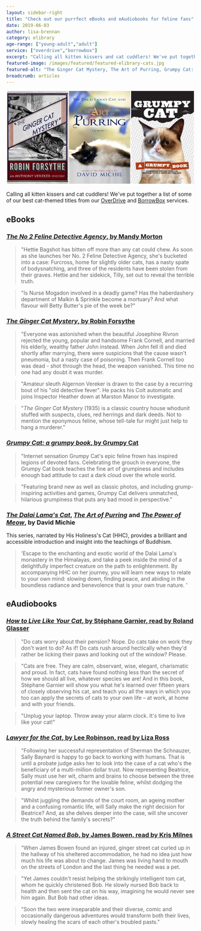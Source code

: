 ```yaml
---
layout: sidebar-right
title: "Check out our purrfect eBooks and eAudiobooks for feline fans"
date: 2019-06-03
author: lisa-brennan
category: elibrary
age-range: ["young-adult","adult"]
service: ["overdrive","borrowbox"]
excerpt: "Calling all kitten kissers and cat cuddlers! We've put together a list of some of our best cat-themed titles from our OverDrive and BorrowBox services."
featured-image: /images/featured/featured-elibrary-cats.jpg
featured-alt: "The Ginger Cat Mystery, The Art of Purring, Grumpy Cat: a grumpy book"
breadcrumb: articles
---
```


![The Ginger Cat Mystery, The Art of Purring, Grumpy Cat: a grumpy book](/images/featured/featured-elibrary-cats.jpg)

Calling all kitten kissers and cat cuddlers! We've put together a list of some of our best cat-themed titles from our [OverDrive](/elibrary/overdrive/) and [BorrowBox](/elibrary/borrowbox/) services.

## eBooks

### [<cite>The No 2 Feline Detective Agency</cite>, by Mandy Morton](https://suffolklibraries.overdrive.com/media/2147851)

> "Hettie Bagshot has bitten off more than any cat could chew. As soon as she launches her No. 2 Feline Detective Agency, she's bucketed into a case: Furcross, home for slightly older cats, has a nasty spate of bodysnatching, and three of the residents have been stolen from their graves. Hettie and her sidekick, Tilly, set out to reveal the terrible truth.

> "Is Nurse Mogadon involved in a deadly game? Has the haberdashery department of Malkin & Sprinkle become a mortuary? And what flavour will Betty Butter's pie of the week be?"

### [<cite>The Ginger Cat Mystery</cite>, by Robin Forsythe](https://suffolklibraries.overdrive.com/media/2534985)

> "Everyone was astonished when the beautiful Josephine Rivron rejected the young, popular and handsome Frank Cornell, and married his elderly, wealthy father John instead. When John fell ill and died shortly after marrying, there were suspicions that the cause wasn't pneumonia, but a nasty case of poisoning. Then Frank Cornell too was dead - shot through the head, the weapon vanished. This time no one had any doubt it was murder.

> "Amateur sleuth Algernon Vereker is drawn to the case by a recurring bout of his "old detective fever". He packs his Colt automatic and joins Inspector Heather down at Marston Manor to investigate.

> "<cite>The Ginger Cat Mystery</cite> (1935) is a classic country house whodunit stuffed with suspects, clues, red herrings and dark deeds. Not to mention the eponymous feline, whose tell-tale fur might just help to hang a murderer."

### [<cite>Grumpy Cat: a grumpy book</cite>, by Grumpy Cat](https://suffolklibraries.overdrive.com/media/1346189)

> "Internet sensation Grumpy Cat's epic feline frown has inspired legions of devoted fans. Celebrating the grouch in everyone, the Grumpy Cat book teaches the fine art of grumpiness and includes enough bad attitude to cast a dark cloud over the whole world.

> "Featuring brand new as well as classic photos, and including grump-inspiring activities and games, Grumpy Cat delivers unmatched, hilarious grumpiness that puts any bad mood in perspective."

### [<cite>The Dalai Lama's Cat</cite>](https://suffolklibraries.overdrive.com/media/1098851), [<cite>The Art of Purring</cite>](https://suffolklibraries.overdrive.com/media/1485579) and [<cite>The Power of Meow</cite>](https://suffolklibraries.overdrive.com/media/2231315), by David Michie

This series, narrated by His Holiness's Cat (HHC), provides a brilliant and accessible introduction and insight into the teachings of Buddhism.

> 'Escape to the enchanting and exotic world of the Dalai Lama's monastery in the Himalayas, and take a peek inside the mind of a delightfully imperfect creature on the path to enlightenment. By accompanying HHC on her journey, you will learn new ways to relate to your own mind: slowing down, finding peace, and abiding in the boundless radiance and benevolence that is your own true nature. '

## eAudiobooks

### [<cite>How to Live Like Your Cat</cite>, by Stéphane Garnier, read by Roland Glasser](https://suffolklibraries.overdrive.com/media/3390716)

> "Do cats worry about their pension? Nope. Do cats take on work they don't want to do? As if! Do cats rush around hectically when they'd rather be licking their paws and looking out of the window? Please.

> "Cats are free. They are calm, observant, wise, elegant, charismatic and proud. In fact, cats have found nothing less than the secret of how we should all live, whatever species we are! And in this book, Stéphane Garnier will show you what he's learned over fifteen years of closely observing his cat, and teach you all the ways in which you too can apply the secrets of cats to your own life – at work, at home and with your friends.

> "Unplug your laptop. Throw away your alarm clock. It's time to live like your cat!"

### [<cite>Lawyer for the Cat</cite>, by Lee Robinson, read by Liza Ross](https://fe.bolindadigital.com/wldcs_bol_fo/b2i/productDetail.html?productId=BOL_371441&fromPage=1&b2bSite=4172)

> "Following her successful representation of Sherman the Schnauzer, Sally Baynard is happy to go back to working with humans. That is until a probate judge asks her to look into the case of a cat who's the beneficiary of a multi-million dollar trust. Now representing Beatrice, Sally must use her wit, charm and brains to choose between the three potential new caregivers for the lovable feline, whilst dodging the angry and mysterious former owner's son.

> "Whilst juggling the demands of the court room, an ageing mother and a confusing romantic life, will Sally make the right decision for Beatrice? And, as she delves deeper into the case, will she uncover the truth behind the family's secrets?"

### [<cite>A Street Cat Named Bob</cite>, by James Bowen, read by Kris Milnes](https://fe.bolindadigital.com/wldcs_bol_fo/b2i/productDetail.html?productId=RBE_158625&fromPage=1&b2bSite=4172)

> "When James Bowen found an injured, ginger street cat curled up in the hallway of his sheltered accommodation, he had no idea just how much his life was about to change. James was living hand to mouth on the streets of London and the last thing he needed was a pet.

> "Yet James couldn't resist helping the strikingly intelligent tom cat, whom he quickly christened Bob. He slowly nursed Bob back to health and then sent the cat on his way, imagining he would never see him again. But Bob had other ideas.

> "Soon the two were inseparable and their diverse, comic and occasionally dangerous adventures would transform both their lives, slowly healing the scars of each other's troubled pasts."
